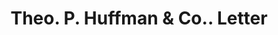 ---
doi: 10.7916/D8FF54FX
date_other: '1901'
date_other_textual: '1901'
form: correspondence
genre:
- Letters (correspondence)
name:
- Theo. P. Huffman & Co.
object_in_context_url: https://biggert.cul.columbia.edu/items/view/ave_biggert_01133
subject_hierarchical_geographic:
- New York, New York, United States
subject_name:
- Theo. P. Huffman & Co.
title: Theo. P. Huffman & Co.. Letter
sort_title: Theo. P. Huffman & Co.. Letter
call_number: ave_biggert_01133
coordinates:
- 40.71277777777778,-74.00583333333333
pid: ave_biggert_01133
identifiers: ave_biggert_01133
thumbnail: false
permalink: /biggert/ave_biggert_01133/
layout: iiif-image-page
---